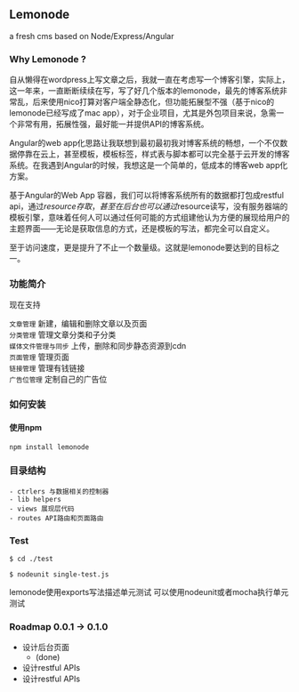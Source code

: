 ## Lemonode

a fresh cms based on Node/Express/Angular

### Why Lemonode ? 

自从懒得在wordpress上写文章之后，我就一直在考虑写一个博客引擎，实际上，这一年来，一直断断续续在写，写了好几个版本的lemonode，最先的博客系统非常乱，后来使用nico打算对客户端全静态化，但功能拓展型不强（基于nico的lemonode已经写成了mac app），对于企业项目，尤其是外包项目来说，急需一个非常有用，拓展性强，最好能一并提供API的博客系统。

Angular的web app化思路让我联想到最初最初我对博客系统的畅想，一个不仅数据停靠在云上，甚至模板，模板标签，样式表与脚本都可以完全基于云开发的博客系统。在我遇到Angular的时候，我想这是一个简单的，低成本的博客web app化方案。

基于Angular的Web App 容器，我们可以将博客系统所有的数据都打包成restful api，通过$resource存取，甚至在后台也可以通过$resource读写，没有服务器端的模板引擎，意味着任何人可以通过任何可能的方式组建他认为方便的展现给用户的主题界面——无论是获取信息的方式，还是模板的写法，都完全可以自定义。

至于访问速度，更是提升了不止一个数量级。这就是lemonode要达到的目标之一。

### 功能简介

现在支持

`文章管理` 新建，编辑和删除文章以及页面  
`分类管理` 管理文章分类和子分类  
`媒体文件管理与同步` 上传，删除和同步静态资源到cdn  
`页面管理` 管理页面  
`链接管理` 管理有钱链接  
`广告位管理` 定制自己的广告位 

### 如何安装

#### 使用npm
`npm install lemonode`

### 目录结构

````
- ctrlers 与数据相关的控制器
- lib helpers
- views 展现层代码
- routes API路由和页面路由
````

### Test 


`$ cd ./test`

`$ nodeunit single-test.js`

lemonode使用exports写法描述单元测试
可以使用nodeunit或者mocha执行单元测试

### Roadmap 0.0.1 -> 0.1.0


- 设计后台页面
	- (done)
- 设计restful APIs
- 设计restful APIs